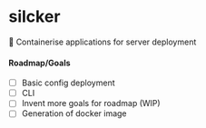 # silcker
🦫 Containerise applications for server deployment

#### Roadmap/Goals
- [ ] Basic config deployment
- [ ] CLI
- [ ] Invent more goals for roadmap (WIP)
- [ ] Generation of docker image
